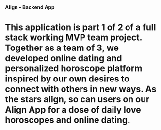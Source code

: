### Align - Backend App

# This application is part 1 of 2 of a full stack working MVP team project. Together as a team of 3, we developed online dating and personalized horoscope platform inspired by our own desires to connect with others in new ways. As the stars align, so can users on our Align App for a dose of daily love horoscopes and online dating.
